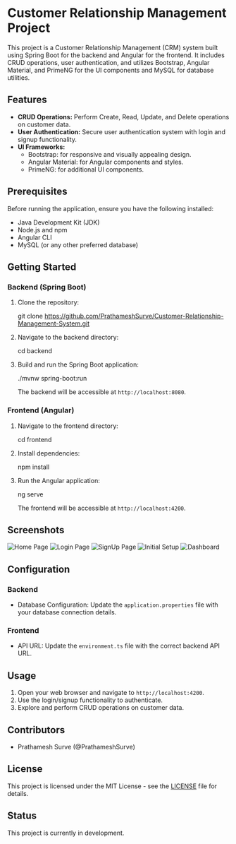 # Customer Relationship Management Project

This project is a Customer Relationship Management (CRM) system built using Spring Boot for the backend and Angular for the frontend. It includes CRUD operations, user authentication, and utilizes Bootstrap, Angular Material, and PrimeNG for the UI components and MySQL for database utilities.

## Features

- **CRUD Operations:** Perform Create, Read, Update, and Delete operations on customer data.
- **User Authentication:** Secure user authentication system with login and signup functionality.
- **UI Frameworks:**
  - Bootstrap: for responsive and visually appealing design.
  - Angular Material: for Angular components and styles.
  - PrimeNG: for additional UI components.

## Prerequisites

Before running the application, ensure you have the following installed:

- Java Development Kit (JDK)
- Node.js and npm
- Angular CLI
- MySQL (or any other preferred database)

## Getting Started

### Backend (Spring Boot)

1. Clone the repository:

    git clone https://github.com/PrathameshSurve/Customer-Relationship-Management-System.git

2. Navigate to the backend directory:

    cd backend

3. Build and run the Spring Boot application:

    ./mvnw spring-boot:run

   The backend will be accessible at `http://localhost:8080`.

### Frontend (Angular)

1. Navigate to the frontend directory:

    cd frontend

2. Install dependencies:

    npm install

3. Run the Angular application:

    ng serve

   The frontend will be accessible at `http://localhost:4200`.

## Screenshots

![Home Page](/frontend/CRM_Crilma/src/assets/images/Screenshots/Crilma_HomePage.png)
![Login Page](/frontend/CRM_Crilma/src/assets/images/Screenshots/Crilma_loginPage.png)
![SignUp Page](/frontend/CRM_Crilma/src/assets/images/Screenshots/Crilma_SignupPage.png)
![Initial Setup](/frontend/CRM_Crilma/src/assets/images/Screenshots/Crilma_SecurityQuestionPage.png)
![Dashboard](/frontend/CRM_Crilma/src/assets/images/Screenshots/CrilmaCRMdashboard.png)

## Configuration

### Backend

- Database Configuration: Update the `application.properties` file with your database connection details.

### Frontend

- API URL: Update the `environment.ts` file with the correct backend API URL.

## Usage

1. Open your web browser and navigate to `http://localhost:4200`.
2. Use the login/signup functionality to authenticate.
3. Explore and perform CRUD operations on customer data.

## Contributors

- Prathamesh Surve (@PrathameshSurve)

## License

This project is licensed under the MIT License - see the [LICENSE](LICENSE) file for details.

## Status

This project is currently in development.
